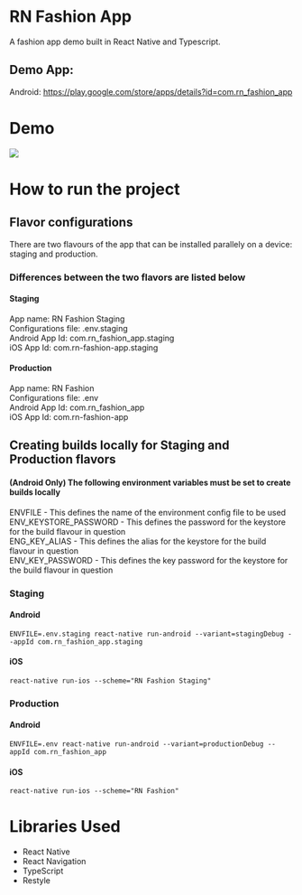 # RN Fashion App
A fashion app demo built in React Native and Typescript.

## Demo App:
Android: https://play.google.com/store/apps/details?id=com.rn_fashion_app

# Demo 
![](./samples/demo.gif)

# How to run the project
## Flavor configurations
There are two flavours of the app that can be installed parallely on a device: staging and production.
### Differences between the two flavors are listed below
#### Staging
App name: RN Fashion Staging<br/>
Configurations file: .env.staging<br/>
Android App Id: com.rn_fashion_app.staging<br/>
iOS App Id: com.rn-fashion-app.staging

#### Production
App name: RN Fashion <br/>
Configurations file: .env<br/>
Android App Id: com.rn_fashion_app<br/>
iOS App Id: com.rn-fashion-app

## Creating builds locally for Staging and Production flavors
#### (Android Only) The following environment variables must be set to create builds locally
ENVFILE - This defines the name of the environment config file to be used<br/>
ENV_KEYSTORE_PASSWORD - This defines the password for the keystore for the build flavour in question<br/>
ENG_KEY_ALIAS - This defines the alias for the keystore for the build flavour in question<br/>
ENV_KEY_PASSWORD - This defines the key password for the keystore for the build flavour in question

### Staging
#### Android
```
ENVFILE=.env.staging react-native run-android --variant=stagingDebug --appId com.rn_fashion_app.staging
```
#### iOS
```
react-native run-ios --scheme="RN Fashion Staging"
```

### **Production**
#### Android

```
ENVFILE=.env react-native run-android --variant=productionDebug --appId com.rn_fashion_app
```

#### iOS
```
react-native run-ios --scheme="RN Fashion"
```

# Libraries Used
* React Native
* React Navigation
* TypeScript
* Restyle
